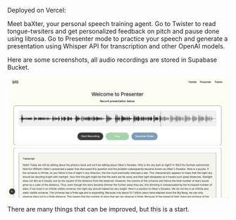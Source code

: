 Deployed on Vercel: 

Meet baXter, your personal speech training agent. Go to Twister to read tongue-twsiters and get personalized feedback on pitch and pause done using librosa. Go to Presenter mode to practice your speech and generate a presentation using Whisper API for transcription and other OpenAI models. 

Here are some screenshots, all audio recordings are stored in Supabase Bucket. 

![App Screenshot](public/images/presenter.png)

There are many things that can be improved, but this is a start.
